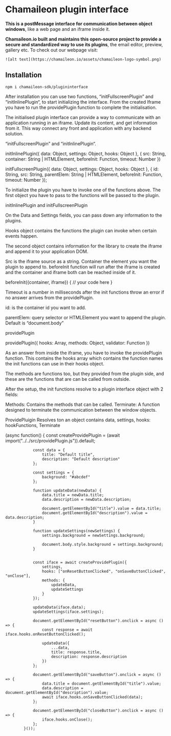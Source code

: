 # Chamaileon plugin interface

**This is a postMessage interface for communication between object windows**, like a web page and an iframe inside it. 

**Chamaileon.io built and maintains this open-source project to provide a secure and standardized way to use its plugins**, the email editor, preview, gallery etc. To check out our webpage visit: 

	![alt text](https://chamaileon.io/assets/chamaileon-logo-symbol.png)
## Installation

`npm i chamaileon-sdk/plugininterface`


After installation you can use two functions, “initFullscreenPlugin” and “initInlinePlugin“, to start initializing the interface. From the created Iframe you have to run the providePlugin function to complete the initialisation. 

The initialised plugin interface can provide a way to communicate with an application running in an iframe. Update its content, and get information from it. This way connect any front and application with any backend solution.


“initFullscreenPlugin” and “initInlinePlugin“. 

initInlinePlugin({ data: Object, settings: Object, hooks: Object }, { src: String, container: String | HTMLElement, beforeInit: Function, timeout: Number })

initFullscreenPlugin({ data: Object, settings: Object, hooks: Object }, { id: String, src: String, parentElem: String | HTMLElement, beforeInit: Function, timeout: Number });

To initialize the plugin you have to invoke one of the functions above. The first object you have to pass to the functions will be passed to the plugin. 

initInlinePlugin and initFullscreenPlugin 

On the Data and Settings fields, you can pass down any information to the plugins. 

Hooks object contains the functions the plugin can invoke when certain events happen. 

The second object contains information for the library to create the iframe and append it to your application DOM. 

Src is the iframe source as a string. Container the element you want the plugin to append to. beforeInit function will run after the iframe is created and the container and iframe both can be reached inside of it. 

beforeInit({container, iframe}) {
	// your code here
}

Timeout is a number in milliseconds after the init functions throw an error if no answer arrives from the providePlugin.

id: is the container id you want to add. 

parentElem: query selector or HTMLElement you want to append the plugin. Default is “document.body”


providePlugin

providePlugin({ hooks: Array,  methods: Object, validator: Function })

As an answer from inside the iframe, you have to invoke the providePlugin function. This contains the hooks array which contains the function names the init functions can use in their hooks object. 


The methods are functions too, but they provided from the plugin side, and these are the functions that are can be called from outside.



After the setup, the init functions resolve to a plugin interface object with 2 fields:

Methods: Contains the methods that can be called. 
Terminate: A function designed to terminate the communication between the window objects. 


ProvidePluigin Resolves ton an object contains 
data,
settings,
hooks: hookFunctions,
Terminate

(async function() {
                const createProvidePlugin = (await import("../../src/providePlugin.js")).default;
 
                const data = {
                    title: "Default title",
                    description: "Default description"
                };
 
                const settings = {
                    background: "#abcdef"
                };
 
                function updateData(newData) {
                    data.title = newData.title;
                    data.description = newData.description;
 
                    document.getElementById("title").value = data.title;
                    document.getElementById("description").value = data.description;
                }
 
                function updateSettings(newSettings) {
                    settings.background = newSettings.background;
 
                    document.body.style.background = settings.background;
                }
 
           
                const iface = await createProvidePlugin({
                    settings,
                    hooks: ["onResetButtonClicked", "onSaveButtonClicked", "onClose"],
                    methods: {
                        updateData,
                        updateSettings
                    }
                });
 
                updateData(iface.data);
                updateSettings(iface.settings);
 
                document.getElementById("resetButton").onclick = async () => {
                    const response = await iface.hooks.onResetButtonClicked();
 
                    updateData({
                        ...data,
                        title: response.title,
                        description: response.description
                    })
                };
 
                document.getElementById("saveButton").onclick = async () => {
                    data.title = document.getElementById("title").value;
                    data.description = document.getElementById("description").value;
                    await iface.hooks.onSaveButtonClicked(data);
                };
 
                document.getElementById("closeButton").onclick = async () => {
                    iface.hooks.onClose();
                };
            }());
